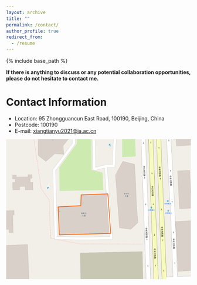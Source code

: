 ```yaml
---
layout: archive
title: ""
permalink: /contact/
author_profile: true
redirect_from:
  - /resume
---
```


{% include base_path %}

**If there is anything to discuss or any potential collaboration opportunities, please do not hesitate to contact me.**

Contact Information
======
* Location: 95 Zhongguancun East Road, 100190, Beijing, China
* Postcode: 100190
* E-mail: xiangtianyu2021@ia.ac.cn

[![Map Image](map.png)](https://www.openstreetmap.org/relation/10952564)




